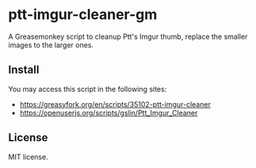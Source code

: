 # ptt-imgur-cleaner-gm

A Greasemonkey script to cleanup Ptt's Imgur thumb, replace the smaller images to the larger ones.

## Install

You may access this script in the following sites:
* https://greasyfork.org/en/scripts/35102-ptt-imgur-cleaner
* https://openuserjs.org/scripts/gslin/Ptt_Imgur_Cleaner

## License

MIT license.
